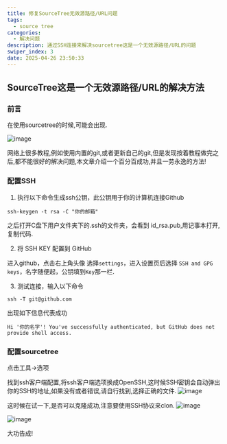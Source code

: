 ```yaml
---
title: 修复SourceTree无效源路径/URL问题
tags:
  - source tree
categories:
  - 解决问题
description: 通过SSH连接来解决sourcetree这是一个无效源路径/URL的问题
swiper_index: 3
date: 2025-04-26 23:50:33
---
```

## SourceTree这是一个无效源路径/URL的解决方法

### 前言

在使用sourcetree的时候,可能会出现.

![image](https://moshiqiqian.github.io/picx-images-hosting/image.32i62f8s0l.webp)

网络上很多教程,例如使用内置的git,或者更新自己的git,但是发现按着教程做完之后,都不能很好的解决问题,本文章介绍一个百分百成功,并且一劳永逸的方法!

### 配置SSH

1. 执行以下命令生成ssh公钥，此公钥用于你的计算机连接Github

~~~
ssh-keygen -t rsa -C "你的邮箱"
~~~

之后打开C盘下用户文件夹下的.ssh的文件夹，会看到 id_rsa.pub,用记事本打开,复制代码.

2. 将 SSH KEY 配置到 GitHub

进入github，点击右上角头像 选择`settings`，进入设置页后选择 `SSH and GPG keys`，名字随便起，公钥填到`Key`那一栏.

3. 测试连接，输入以下命令

~~~
ssh -T git@github.com
~~~

出现如下信息代表成功

~~~
Hi '你的名字'! You've successfully authenticated, but GitHub does not provide shell access.

~~~

### 配置sourcetree

点击工具->选项

找到ssh客户端配置,将ssh客户端选项换成OpenSSH,这时候SSH密钥会自动弹出你的SSH的地址,如果没有或者错误,请自行找到,选择正确的文件.
![image](https://moshiqiqian.github.io/picx-images-hosting/image.9gwry0uxz3.webp)

这时候在试一下,是否可以克隆成功,注意要使用SSH协议来clon.
![image](https://moshiqiqian.github.io/picx-images-hosting/image.8ojwgaexav.webp)

![image](https://moshiqiqian.github.io/picx-images-hosting/image.7p3t34dcp8.webp)

大功告成!
